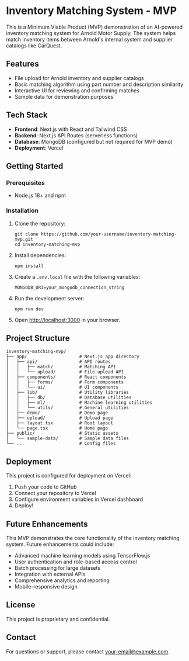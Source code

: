 # Inventory Matching System - MVP

This is a Minimum Viable Product (MVP) demonstration of an AI-powered inventory matching system for Arnold Motor Supply. The system helps match inventory items between Arnold's internal system and supplier catalogs like CarQuest.

## Features

- File upload for Arnold inventory and supplier catalogs
- Basic matching algorithm using part number and description similarity
- Interactive UI for reviewing and confirming matches
- Sample data for demonstration purposes

## Tech Stack

- **Frontend**: Next.js with React and Tailwind CSS
- **Backend**: Next.js API Routes (serverless functions)
- **Database**: MongoDB (configured but not required for MVP demo)
- **Deployment**: Vercel

## Getting Started

### Prerequisites

- Node.js 18+ and npm

### Installation

1. Clone the repository:
   ```
   git clone https://github.com/your-username/inventory-matching-mvp.git
   cd inventory-matching-mvp
   ```

2. Install dependencies:
   ```
   npm install
   ```

3. Create a `.env.local` file with the following variables:
   ```
   MONGODB_URI=your_mongodb_connection_string
   ```

4. Run the development server:
   ```
   npm run dev
   ```

5. Open [http://localhost:3000](http://localhost:3000) in your browser.

## Project Structure

```
inventory-matching-mvp/
├── app/                    # Next.js app directory
│   ├── api/                # API routes
│   │   ├── match/          # Matching API
│   │   └── upload/         # File upload API
│   ├── components/         # React components
│   │   ├── forms/          # Form components
│   │   └── ui/             # UI components
│   ├── lib/                # Utility libraries
│   │   ├── db/             # Database utilities
│   │   ├── ml/             # Machine learning utilities
│   │   └── utils/          # General utilities
│   ├── demo/               # Demo page
│   ├── upload/             # Upload page
│   ├── layout.tsx          # Root layout
│   └── page.tsx            # Home page
├── public/                 # Static assets
│   └── sample-data/        # Sample data files
└── ...                     # Config files
```

## Deployment

This project is configured for deployment on Vercel:

1. Push your code to GitHub
2. Connect your repository to Vercel
3. Configure environment variables in Vercel dashboard
4. Deploy!

## Future Enhancements

This MVP demonstrates the core functionality of the inventory matching system. Future enhancements could include:

- Advanced machine learning models using TensorFlow.js
- User authentication and role-based access control
- Batch processing for large datasets
- Integration with external APIs
- Comprehensive analytics and reporting
- Mobile-responsive design

## License

This project is proprietary and confidential.

## Contact

For questions or support, please contact [your-email@example.com](mailto:your-email@example.com).

